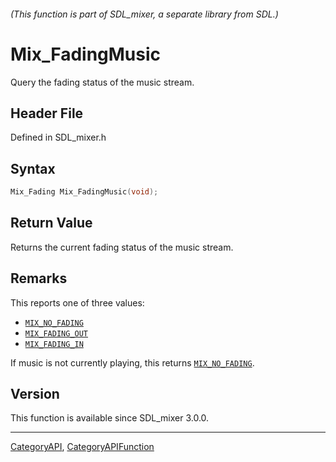###### (This function is part of SDL_mixer, a separate library from SDL.)
# Mix_FadingMusic

Query the fading status of the music stream.

## Header File

Defined in SDL_mixer.h

## Syntax

```c
Mix_Fading Mix_FadingMusic(void);

```

## Return Value

Returns the current fading status of the music stream.

## Remarks

This reports one of three values:

- [`MIX_NO_FADING`](MIX_NO_FADING)
- [`MIX_FADING_OUT`](MIX_FADING_OUT)
- [`MIX_FADING_IN`](MIX_FADING_IN)

If music is not currently playing, this returns
[`MIX_NO_FADING`](MIX_NO_FADING).

## Version

This function is available since SDL_mixer 3.0.0.

----
[CategoryAPI](CategoryAPI), [CategoryAPIFunction](CategoryAPIFunction)

